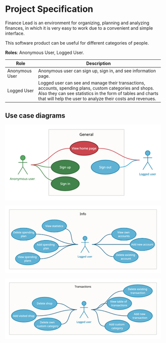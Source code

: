 # Project Specification

Finance Lead is an environment for organizing, planning and analyzing finances, in which it is very easy to work due to a convenient and simple interface.

This software product can be useful for different categories of people.

**Roles**: Anonymous User, Logged User.

| Role          | Description                                                    |        
| ------------- | -------------------------------------------------------------- |
| Anonymous User| Anonymous user can sign up, sign in, and see information page. |
| Logged User   | Logged user can see and manage their transactions, accounts, spending plans, custom categories and shops. Also they can see statistics in the form of tables and charts that will help the user to analyze their costs and revenues.|

## Use case diagrams

![General use case diagram for anonymous and logged users](./images/General_UseCaseDiagram.png)

![Info use case diagram for logged user](./images/Info_UseCaseDiagram.png)

![Transacrions use case diagram for logged user](./images/Transactions_UseCaseDiagram.png)
